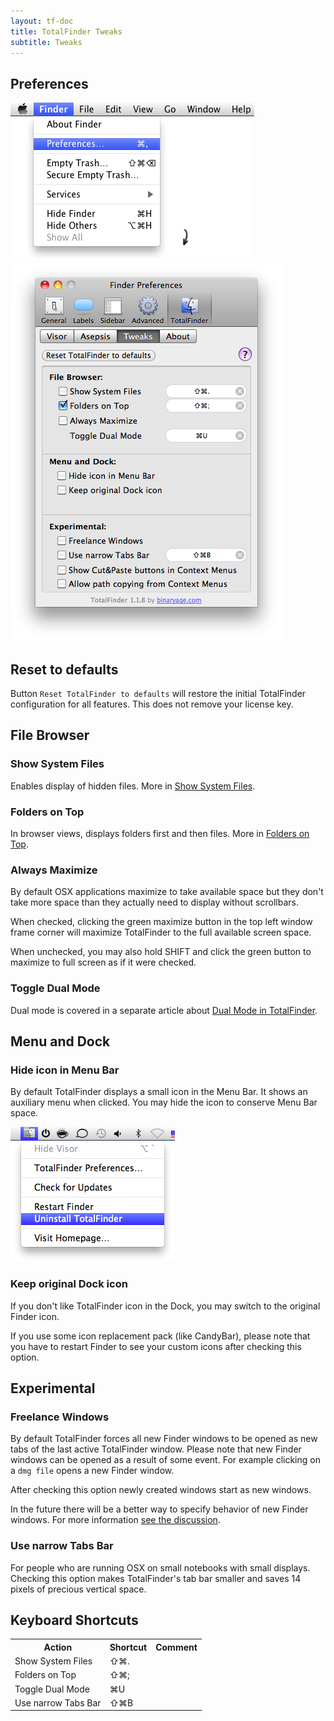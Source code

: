 ```yaml
---
layout: tf-doc
title: TotalFinder Tweaks
subtitle: Tweaks
---
```


<div class="doc-side">
    <div class="doc-side-inner">
        <h2>Preferences</h2>
        <img src="/images/preferences-menu.png" class="doc-pref-menu">
        <img src="/images/pref-tweaks.png" class="doc-pref">
    </div>
</div>


## Reset to defaults

Button `Reset TotalFinder to defaults` will restore the initial TotalFinder configuration for all features. This does not remove your license key.

## File Browser

### Show System Files

Enables display of hidden files. More in [Show System Files](/show-system-files).

### Folders on Top

In browser views, displays folders first and then files. More in [Folders on Top](/folders-on-top).

### Always Maximize

By default OSX applications maximize to take available space but they don't take more space than they actually need to display without scrollbars.

When checked, clicking the green maximize button in the top left window frame corner will maximize TotalFinder to the full available screen space.

When unchecked, you may also hold SHIFT and click the green button to maximize to full screen as if it were checked.

### Toggle Dual Mode

Dual mode is covered in a separate article about [Dual Mode in TotalFinder](/dual-mode).

## Menu and Dock

### Hide icon in Menu Bar

By default TotalFinder displays a small icon in the Menu Bar. It shows an auxiliary menu when clicked. You may hide the icon to conserve Menu Bar space.

<img src="/images/uninstall-menu.png">

### Keep original Dock icon

If you don't like TotalFinder icon in the Dock, you may switch to the original Finder icon.

If you use some icon replacement pack (like CandyBar), please note that you have to restart Finder to see your custom icons after checking this option.

## Experimental

### Freelance Windows

By default TotalFinder forces all new Finder windows to be opened as new tabs of the last active TotalFinder window. Please note that new Finder windows can be opened as a result of some event. For example clicking on a `dmg file` opens a new Finder window.

After checking this option newly created windows start as new windows.

In the future there will be a better way to specify behavior of new Finder windows. For more information [see the discussion](http://getsatisfaction.com/binaryage/topics/what_does_freelance_window_preference_mean).

### Use narrow Tabs Bar

For people who are running OSX on small notebooks with small displays. Checking this option makes TotalFinder's tab bar smaller and saves 14 pixels of precious vertical space.

## Keyboard Shortcuts

<div class="keyboard-shortcuts full">
    <table border="0" cellspacing="0" cellpadding="0">
        <tr><th>Action</th><th>Shortcut</th><th>Comment</th></tr>
        <tr><td>Show System Files</td><td>⇧⌘.</td><td></td></tr>
        <tr><td>Folders on Top</td><td>⇧⌘;</td><td></td></tr>
        <tr><td>Toggle Dual Mode</td><td>⌘U</td><td></td></tr>
        <tr><td>Use narrow Tabs Bar</td><td>⇧⌘B</td><td></td></tr>
    </table>
</div>